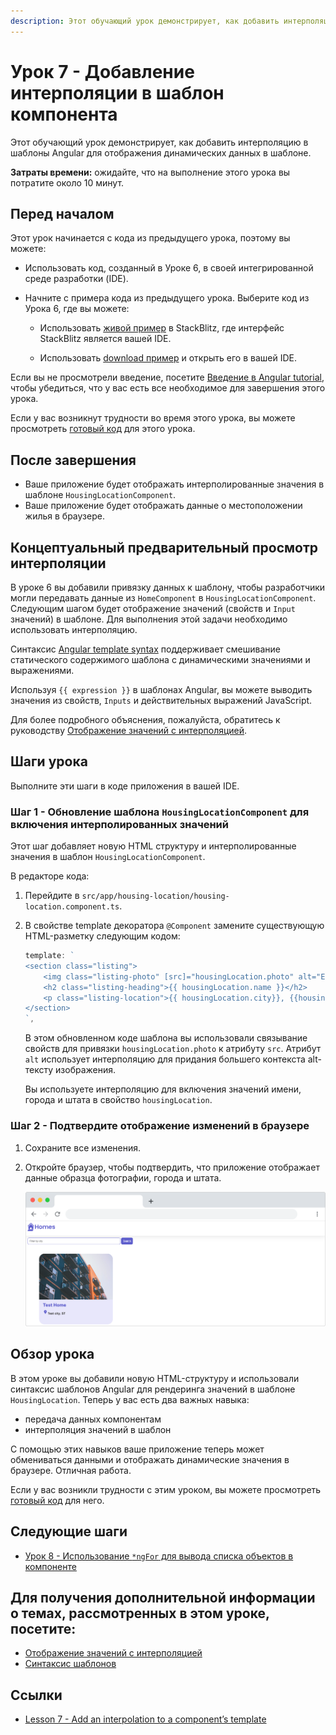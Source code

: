 ```yaml
---
description: Этот обучающий урок демонстрирует, как добавить интерполяцию в шаблоны Angular для отображения динамических данных в шаблоне
---
```


# Урок 7 - Добавление интерполяции в шаблон компонента

Этот обучающий урок демонстрирует, как добавить интерполяцию в шаблоны Angular для отображения динамических данных в шаблоне.

**Затраты времени:** ожидайте, что на выполнение этого урока вы потратите около 10 минут.

## Перед началом

Этот урок начинается с кода из предыдущего урока, поэтому вы можете:

-   Использовать код, созданный в Уроке 6, в своей интегрированной среде разработки (IDE).

-   Начните с примера кода из предыдущего урока. Выберите код из Урока 6, где вы можете:

    -   Использовать [живой пример](https://angular.io/generated/live-examples/first-app-lesson-06/stackblitz.html) в StackBlitz, где интерфейс StackBlitz является вашей IDE.

    -   Использовать [download пример](https://angular.io/generated/zips/first-app-lesson-06/first-app-lesson-06.zip) и открыть его в вашей IDE.

Если вы не просмотрели введение, посетите [Введение в Angular tutorial](first-app.md), чтобы убедиться, что у вас есть все необходимое для завершения этого урока.

Если у вас возникнут трудности во время этого урока, вы можете просмотреть [готовый код](https://angular.io/generated/live-examples/first-app-lesson-07/stackblitz.html) для этого урока.

## После завершения

-   Ваше приложение будет отображать интерполированные значения в шаблоне `HousingLocationComponent`.
-   Ваше приложение будет отображать данные о местоположении жилья в браузере.

## Концептуальный предварительный просмотр интерполяции

В уроке 6 вы добавили привязку данных к шаблону, чтобы разработчики могли передавать данные из `HomeComponent` в `HousingLocationComponent`. Следующим шагом будет отображение значений (свойств и `Input` значений) в шаблоне. Для выполнения этой задачи необходимо использовать интерполяцию.

Синтаксис [Angular template syntax](template-syntax.md) поддерживает смешивание статического содержимого шаблона с динамическими значениями и выражениями.

Используя `{{ expression }}` в шаблонах Angular, вы можете выводить значения из свойств, `Inputs` и действительных выражений JavaScript.

Для более подробного объяснения, пожалуйста, обратитесь к руководству [Отображение значений с интерполяцией](interpolation.md).

## Шаги урока

Выполните эти шаги в коде приложения в вашей IDE.

### Шаг 1 - Обновление шаблона `HousingLocationComponent` для включения интерполированных значений

Этот шаг добавляет новую HTML структуру и интерполированные значения в шаблон `HousingLocationComponent`.

В редакторе кода:

1.  Перейдите в `src/app/housing-location/housing-location.component.ts`.

2.  В свойстве template декоратора `@Component` замените существующую HTML-разметку следующим кодом:

    ```ts
    template: `
    <section class="listing">
    	<img class="listing-photo" [src]="housingLocation.photo" alt="Exterior photo of {{housingLocation.name}}">
    	<h2 class="listing-heading">{{ housingLocation.name }}</h2>
    	<p class="listing-location">{{ housingLocation.city}}, {{housingLocation.state }}</p>
    </section>
    `,
    ```

    В этом обновленном коде шаблона вы использовали связывание свойств для привязки `housingLocation.photo` к атрибуту `src`. Атрибут `alt` использует интерполяцию для придания большего контекста alt-тексту изображения.

    Вы используете интерполяцию для включения значений имени, города и штата в свойство `housingLocation`.

### Шаг 2 - Подтвердите отображение изменений в браузере

1.  Сохраните все изменения.

2.  Откройте браузер, чтобы подтвердить, что приложение отображает данные образца фотографии, города и штата.

    ![рамка браузера приложения homes-app, отображающая логотип, поле ввода текста фильтра, кнопку поиска и UI-карту местоположения жилья](homes-app-lesson-07-step-2.png)

## Обзор урока

В этом уроке вы добавили новую HTML-структуру и использовали синтаксис шаблонов Angular для рендеринга значений в шаблоне `HousingLocation`. Теперь у вас есть два важных навыка:

-   передача данных компонентам
-   интерполяция значений в шаблон

С помощью этих навыков ваше приложение теперь может обмениваться данными и отображать динамические значения в браузере. Отличная работа.

Если у вас возникли трудности с этим уроком, вы можете просмотреть [готовый код](https://angular.io/generated/live-examples/first-app-lesson-07/stackblitz.html) для него.

## Следующие шаги

-   [Урок 8 - Использование `*ngFor` для вывода списка объектов в компоненте](first-app-lesson-08.md)

## Для получения дополнительной информации о темах, рассмотренных в этом уроке, посетите:

-   [Отображение значений с интерполяцией](interpolation.md)
-   [Синтаксис шаблонов](template-syntax.md)

## Ссылки

-   [Lesson 7 - Add an interpolation to a component’s template](https://angular.io/tutorial/first-app/first-app-lesson-07)
